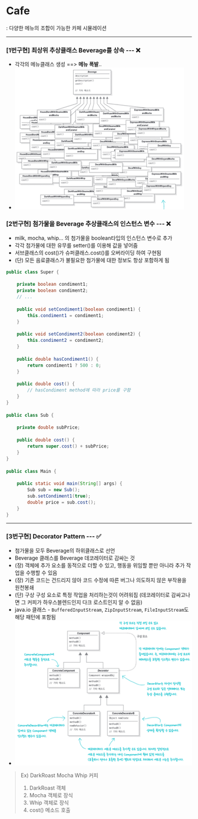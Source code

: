 # Cafe
: 다양한 메뉴의 조합이 가능한 카페 시뮬레이션

---

### [1번구현] 최상위 추상클래스 Beverage를 상속 --- :x:
* 각각의 메뉴클래스 생성 ==> **메뉴 폭발**..
* ![img_1.png](img_1.png)

### [2번구현] 첨가물을 Beverage 추상클래스의 인스턴스 변수 --- :x:
* milk, mocha, whip... 의 첨가물을 boolean타입의 인스턴스 변수로 추가
* 각각 첨가물에 대한 유무를 setter()를 이용해 값을 넣어줌
* 서브클래스의 cost()가 슈퍼클래스.cost()를 오버라이딩 하여 구현됨
* (단) 모든 음료클래스가 불필요한 첨가물에 대한 정보도 항상 포함하게 됨

```java
public class Super {

    private boolean condiment1;
    private boolean condiment2;
    // ...

    public void setCondiment1(boolean condiment1) {
        this.condiment1 = condiment1;
    }
    
    public void setCondiment2(boolean condiment2) {
        this.condiment2 = condiment2;
    }
    
    public double hasCondiment1() {
        return condiment1 ? 500 : 0;
    }
    
    public double cost() {
        // hasCondiment method에 따라 price를 구함
    }
}

public class Sub {
    
    private double subPrice;
    
    public double cost() {
        return super.cost() + subPrice;
    }
}

public class Main {
    
    public static void main(String[] args) {
        Sub sub = new Sub();
        sub.setCondiment1(true);
        double price = sub.cost();
    }
}
```

---

### [3번구현] Decorator Pattern --- :white_check_mark:
* 첨가물을 모두 Beverage의 하위클래스로 선언
* Beverage 클래스를 Beverage 데코레이터로 감싸는 것
* (장) 객체에 추가 요소를 동적으로 더할 수 있고, 행동을 위임할 뿐만 아니라 추가 작업을 수행할 수 있음
* (장) 기존 코드는 건드리지 않아 코드 수정에 따른 버그나 의도하지 않은 부작용을 원천봉쇄
* (단) 구상 구성 요소로 특정 작업을 처리하는것이 어려워짐 (데코레이터로 감싸고나면 그 커피가 하우스블렌드인지 다크 로스트인지 알 수 없음)
* java.io 클래스 - `BufferedInputStream`, `ZipInputStream`, `FileInputStream`도 해당 패턴에 포함됨
* ![img_2.png](img_2.png)

> Ex) DarkRoast Mocha Whip 커피
> 1. DarkRoast 객체
> 2. Mocha 객체로 장식
> 3. Whip 객체로 장식
> 4. cost() 메소드 호출 
